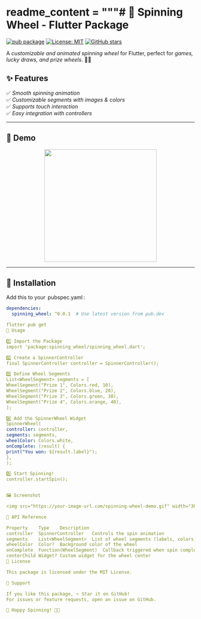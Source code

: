 readme_content = """# 🎡 Spinning Wheel - Flutter Package
=====================================================

[![pub package](https://img.shields.io/pub/v/spinning_wheel.svg)](https://pub.dev/packages/spinning_wheel) [![License: MIT](https://img.shields.io/badge/license-MIT-blue.svg)](https://opensource.org/licenses/MIT) [![GitHub stars](https://img.shields.io/github/stars/nitesh695/spinning_wheel?style=social)](https://github.com/nitesh695/spinning_wheel)

A *customizable and animated spinning wheel* for Flutter, perfect for *games, lucky draws, and prize wheels*. 🎰🎯

## ✨ Features
✅ *Smooth spinning animation*  
✅ *Customizable segments with images & colors*  
✅ *Supports touch interaction*  
✅ *Easy integration with controllers*

---


## 📸 Demo
<p align="center">
  <img src="https://your-demo-gif-url.com/spinning_wheel_demo.gif" width="300">
</p>

---

## 🚀 Installation

Add this to your ⁠ pubspec.yaml ⁠:
```yaml
dependencies:
  spinning_wheel: ^0.0.1  # Use latest version from pub.dev

flutter pub get
🔧 Usage

1️⃣ Import the Package
import 'package:spinning_wheel/spinning_wheel.dart';

2️⃣ Create a SpinnerController
final SpinnerController controller = SpinnerController();

3️⃣ Define Wheel Segments
List<WheelSegment> segments = [
WheelSegment("Prize 1", Colors.red, 10),
WheelSegment("Prize 2", Colors.blue, 20),
WheelSegment("Prize 3", Colors.green, 30),
WheelSegment("Prize 4", Colors.orange, 40),
];

4️⃣ Add the SpinnerWheel Widget
SpinnerWheel(
controller: controller,
segments: segments,
wheelColor: Colors.white,
onComplete: (result) {
print("You won: ${result.label}");
},
);

5️⃣ Start Spinning!
controller.startSpin();


🖼️ Screenshot

<img src="https://your-image-url.com/spinning-wheel-demo.gif" width="300"/>

📜 API Reference

Property	Type	Description
controller	SpinnerController	Controls the spin animation
segments	List<WheelSegment>	List of wheel segments (labels, colors, images)
wheelColor	Color?	Background color of the wheel
onComplete	Function(WheelSegment)	Callback triggered when spin completes
centerChild	Widget?	Custom widget for the wheel center
📄 License

This package is licensed under the MIT License.

🙏 Support

If you like this package, ⭐ Star it on GitHub!
For issues or feature requests, open an issue on GitHub.

🚀 Happy Spinning! 🎡✨
